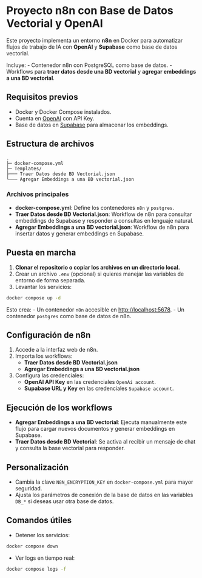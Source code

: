 # Proyecto n8n con Base de Datos Vectorial y OpenAI

Este proyecto implementa un entorno **n8n** en Docker para automatizar
flujos de trabajo de IA con **OpenAI** y **Supabase** como base de datos
vectorial.

Incluye: - Contenedor n8n con PostgreSQL como base de datos. - Workflows
para **traer datos desde una BD vectorial** y **agregar embeddings a una
BD vectorial**.

## Requisitos previos

-   Docker y Docker Compose instalados.
-   Cuenta en [OpenAI](https://platform.openai.com/) con API Key.
-   Base de datos en [Supabase](https://supabase.com/) para almacenar
    los embeddings.

## Estructura de archivos

    .
    ├─ docker-compose.yml
    ├─ Templates/
    ├─── Traer Datos desde BD Vectorial.json
    └─── Agregar Embeddings a una BD vectorial.json

### Archivos principales

-   **docker-compose.yml**: Define los contenedores `n8n` y `postgres`.
-   **Traer Datos desde BD Vectorial.json**: Workflow de n8n para
    consultar embeddings de Supabase y responder a consultas en lenguaje
    natural.
-   **Agregar Embeddings a una BD vectorial.json**: Workflow de n8n para
    insertar datos y generar embeddings en Supabase.

## Puesta en marcha

1.  **Clonar el repositorio o copiar los archivos en un directorio
    local.**
2.  Crear un archivo `.env` (opcional) si quieres manejar las variables
    de entorno de forma separada.
3.  Levantar los servicios:

``` bash
docker compose up -d
```

Esto crea: - Un contenedor `n8n` accesible en <http://localhost:5678>. -
Un contenedor `postgres` como base de datos de n8n.

## Configuración de n8n

1.  Accede a la interfaz web de n8n.
2.  Importa los workflows:
    -   **Traer Datos desde BD Vectorial.json**
    -   **Agregar Embeddings a una BD vectorial.json**
3.  Configura las credenciales:
    -   **OpenAI API Key** en las credenciales `OpenAi account`.
    -   **Supabase URL y Key** en las credenciales `Supabase account`.

## Ejecución de los workflows

-   **Agregar Embeddings a una BD vectorial**: Ejecuta manualmente este
    flujo para cargar nuevos documentos y generar embeddings en
    Supabase.
-   **Traer Datos desde BD Vectorial**: Se activa al recibir un mensaje
    de chat y consulta la base vectorial para responder.

## Personalización

-   Cambia la clave `N8N_ENCRYPTION_KEY` en `docker-compose.yml` para
    mayor seguridad.
-   Ajusta los parámetros de conexión de la base de datos en las
    variables `DB_*` si deseas usar otra base de datos.

## Comandos útiles

-   Detener los servicios:

``` bash
docker compose down
```

-   Ver logs en tiempo real:

``` bash
docker compose logs -f
```

